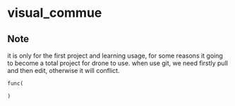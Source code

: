 # visual_commue

## Note

it is only for the first project and learning usage, for some reasons it going to become a total project for drone to use.
when use git, we need firstly pull and then edit, otherwise it will conflict.

```python
func(

)
```
